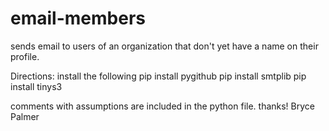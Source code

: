 # email-members
sends email to users of an organization that don't yet have a name on their profile.

Directions: install the following
pip install pygithub
pip install smtplib
pip install tinys3

comments with assumptions are included in the python file. thanks!
Bryce Palmer


